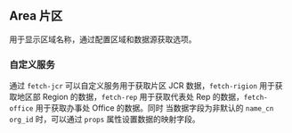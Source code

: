 <div class="demo-header">
<p class="overviewicon">
  <span class="wapi-business-area"/>
</p>

## Area 片区

<nova-uxlink widget-name="Area"></nova-uxlink>

用于显示区域名称，通过配置区域和数据源获取选项。
</div>

### 自定义服务

通过 `fetch-jcr` 可以自定义服务用于获取片区 JCR 数据，`fetch-rigion` 用于获取地区部 Region 的数据，`fetch-rep` 用于获取代表处 Rep 的数据，`fetch-office` 用于获取办事处 Office 的数据。同时 当数据字段为非默认的 `name_cn` `org_id` 时，可以通过 `props` 属性设置数据的映射字段。

<nova-demo-view link="area/custom-service"></nova-demo-view>

<br>
